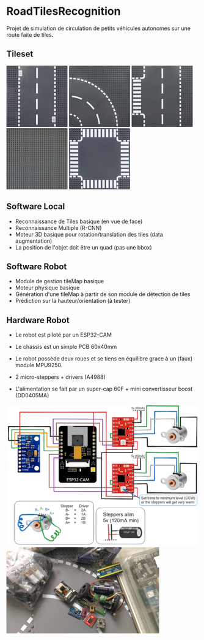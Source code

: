 # RoadTilesRecognition
Projet de simulation de circulation de petits véhicules autonomes sur une route faite de tiles.

## Tileset
<div style="text-align:left">
  <img src="data/road_tiles/tile1.jpg" width="160">
  <img src="data/road_tiles/tile2.jpg" width="160">
  <img src="data/road_tiles/tile3.jpg" width="160">
  <img src="data/road_tiles/tile4.jpg" width="160">
  <img src="data/road_tiles/tile5.jpg" width="160">
</div>

## Software Local
- Reconnaissance de Tiles basique (en vue de face)
- Reconnaissance Multiple (R-CNN)
- Moteur 3D basique pour rotation/translation des tiles (data augmentation)
- La position de l'objet doit être un quad (pas une bbox) 

## Software Robot
- Module de gestion tileMap basique
- Moteur physique basique
- Génération d'une tileMap à partir de son module de détection de tiles
- Prédiction sur la hauteur/orientation (à tester)

## Hardware Robot
- Le robot est piloté par un ESP32-CAM
- Le chassis est un simple PCB 60x40mm
- Le robot possède deux roues et se tiens en équilibre grace à un (faux) module MPU9250.

- 2 micro-steppers + drivers (A4988)
- L'alimentation se fait par un super-cap 60F + mini convertisseur boost (DD0405MA)

<img src="data/robot-wiring.png" width="600">
<img src="data/modules.jpg" width="400">
  
